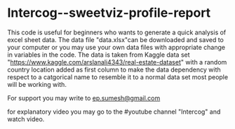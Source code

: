 # Intercog--sweetviz-profile-report
This code is useful for beginners who wants to generate a quick analysis of excel sheet data. 
The data file "data.xlsx"can be downloaded and saved to your computer or you may use your own data files with appropriate change in variables in the code.
The data is taken from Kaggle data set "https://www.kaggle.com/arslanali4343/real-estate-dataset" with a random country location added as first column to make the data dependency with respect to a catgorical name to resemble it to a normal data set most people will be working with.

For support you may write to ep.sumesh@gmail.com

for explanatory video you may go to the
#youtube channel "Intercog" and watch video.
